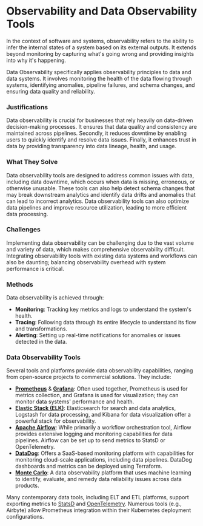 # Observability and Data Observability Tools
In the context of software and systems, observability refers to the ability to infer the internal states of a system based on its external outputs.
It extends beyond monitoring by capturing what's going wrong and providing insights into why it's happening.

Data Observability specifically applies observability principles to data and data systems.
It involves monitoring the health of the data flowing through systems, identifying anomalies, pipeline failures, and schema changes, and ensuring data quality and reliability.

### Justifications
Data observability is crucial for businesses that rely heavily on data-driven decision-making processes. It ensures that data quality and consistency are maintained across pipelines.
Secondly, it reduces downtime by enabling users to quickly identify and resolve data issues.
Finally, it enhances trust in data by providing transparency into data lineage, health, and usage.

### What They Solve
Data observability tools are designed to address common issues with data, including data downtime, which occurs when data is missing, erroneous, or otherwise unusable.
These tools can also help detect schema changes that may break downstream analytics and identify data drifts and anomalies that can lead to incorrect analytics.
Data observability tools can also optimize data pipelines and improve resource utilization, leading to more efficient data processing.

### Challenges
Implementing data observability can be challenging due to the vast volume and variety of data, which makes comprehensive observability difficult. Integrating observability tools with existing data systems and workflows can also be daunting; balancing observability overhead with system performance is critical.

### Methods
Data observability is achieved through:

* **Monitoring**: Tracking key metrics and logs to understand the system's health.
* **Tracing**: Following data through its entire lifecycle to understand its flow and transformations.
* **Alerting**: Setting up real-time notifications for anomalies or issues detected in the data.

### Data Observability Tools
Several tools and platforms provide data observability capabilities, ranging from open-source projects to commercial solutions. They include:

* [**Prometheus**](https://prometheus.io/) & [**Grafana**](https://grafana.com/): Often used together, Prometheus is used for metrics collection, and Grafana is used for visualization; they can monitor data systems' performance and health.
* [**Elastic Stack (ELK)**](https://www.elastic.co/elastic-stack/): Elasticsearch for search and data analytics, Logstash for data processing, and Kibana for data visualization offer a powerful stack for observability.
* [**Apache Airflow**](https://airflow.apache.org/docs/apache-airflow/stable/administration-and-deployment/logging-monitoring/index.html): While primarily a workflow orchestration tool, Airflow provides extensive logging and monitoring capabilities for data pipelines. Airflow can be set up to send metrics to StatsD or OpenTelemetry.
* [**DataDog**](https://www.datadoghq.com/): Offers a SaaS-based monitoring platform with capabilities for monitoring cloud-scale applications, including data pipelines. DataDog dashboards and metrics can be deployed using Terraform.
* [**Monte Carlo**](https://www.montecarlodata.com/): A data observability platform that uses machine learning to identify, evaluate, and remedy data reliability issues across data products.

Many contemporary data tools, including ELT and ETL platforms, support exporting metrics to [StatsD](https://github.com/etsy/statsd) and [OpenTelemetry](https://opentelemetry.io/).
Numerous tools (e.g., Airbyte) allow Prometheus integration within their Kubernetes deployment configurations.
